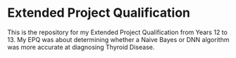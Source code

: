 # Extended Project Qualification
This is the repository for my Extended Project Qualification from Years 12 to 13. My EPQ was about determining whether a Naive Bayes or DNN algorithm was more accurate at diagnosing Thyroid Disease.
